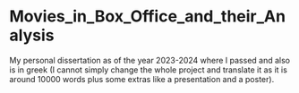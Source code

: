 # Movies_in_Box_Office_and_their_Analysis
My personal dissertation as of the year 2023-2024 where I passed and also is in greek (I cannot simply change the whole project and translate it as it is around 10000 words plus some extras like a presentation and a poster).
